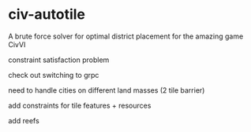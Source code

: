 # civ-autotile

A brute force solver for optimal district placement for the amazing game CivVI

constraint satisfaction problem

check out switching to grpc

need to handle cities on different land masses (2 tile barrier)

add constraints for tile features + resources

add reefs
